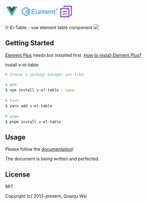 <p algin="center">
    <img src="./public/zip.png" height="48px" width="auto" />
</p>
<p algin="center">
    V-El-Table - vue element table component  
    <a href="https://www.npmjs.com/package/v-el-table">
        <img src="https://img.shields.io/badge/npm-0.1.0--alpha.6-brightgreen">
    </a>
</p>


## Getting Started

[Element Plus](https://element-plus.org) needs bot installed first. [How to install Element Plus?](https://element-plus.org/en-US/guide/installation.html)

install v-el-table

```sh
# Choose a package manager you like.

# NPM
$ npm install v-el-table --save

# Yarn
$ yarn add v-el-table

# pnpm
$ pnpm install v-el-table
```

## Usage

Please follow the [documentation](http://v-el-table.anbine.com/)!

The document is being written and perfected.

## License

MIT

Copyright (c) 2013-present, Quanju Wei